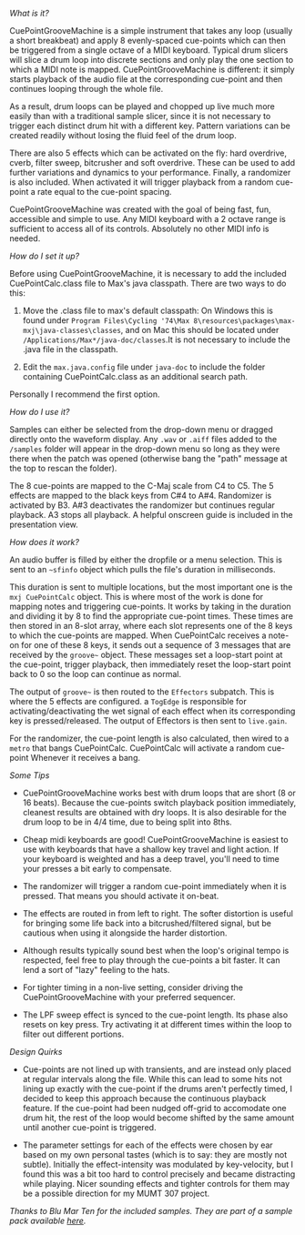 *What is it?*

CuePointGrooveMachine is a simple instrument that takes any loop (usually a short breakbeat) and apply 8 evenly-spaced cue-points which can then be triggered from a single octave of a MIDI keyboard.
Typical drum slicers will slice a drum loop into discrete sections and only play the one section to which a MIDI note is mapped. CuePointGrooveMachine is different: it simply starts playback of
the audio file at the corresponding cue-point and then continues looping through the whole file.

As a result, drum loops can be played and chopped up live much more easily than with a traditional sample slicer, since it is not necessary to trigger each distinct drum hit with a different key.
Pattern variations can be created readily without losing the fluid feel of the drum loop.

There are also 5 effects which can be activated on the fly: hard overdrive, cverb, filter sweep, bitcrusher and soft overdrive. These can be used to add further variations and dynamics to your performance.
Finally, a randomizer is also included. When activated it will trigger playback from a random cue-point a rate equal to the cue-point spacing.

CuePointGrooveMachine was created with the goal of being fast, fun, accessible and simple to use. 
Any MIDI keyboard with a 2 octave range is sufficient to access all of its controls. Absolutely no other MIDI info is needed.

*How do I set it up?*

Before using CuePointGrooveMachine, it is necessary to add the included CuePointCalc.class file to Max's java classpath. There are two ways to do this:

1) Move the .class file to max's default classpath: On Windows this is found under `Program Files\Cycling '74\Max 8\resources\packages\max-mxj\java-classes\classes`, 
and on Mac this should be located under `/Applications/Max*/java-doc/classes`.It is not necessary to include the .java file in the classpath.

2) Edit the `max.java.config` file under `java-doc` to include the folder containing CuePointCalc.class as an additional search path.

Personally I recommend the first option.

*How do I use it?*

Samples can either be selected from the drop-down menu or dragged directly onto the waveform display. Any `.wav` or `.aiff` files added to the `/samples` folder
will appear in the drop-down menu so long as they were there when the patch was opened (otherwise bang the "path" message at the top to rescan the folder).

The 8 cue-points are mapped to the C-Maj scale from C4 to C5. The 5 effects are mapped to the black keys from C#4 to A#4.
Randomizer is activated by B3. A#3 deactivates the randomizer but continues regular playback. A3 stops all playback.
A helpful onscreen guide is included in the presentation view.

*How does it work?*

An audio buffer is filled by either the dropfile or a menu selection. This is sent to an `~sfinfo` object which pulls
the file's duration in milliseconds.

This duration is sent to multiple locations, but the most important one is the `mxj CuePointCalc` object. This is where 
most of the work is done for mapping notes and triggering cue-points. It works by taking in the duration and dividing it by 8 to find the appropriate
cue-point times. These times are then stored in an 8-slot array, where each slot represents one of the 8 keys to which the cue-points are mapped.
When CuePointCalc receives a note-on for one of these 8 keys, it sends out a sequence of 3 messages that are received by the `groove~` object.
These messages set a loop-start point at the cue-point, trigger playback, then immediately reset the loop-start point back to 0 so the loop can continue as normal.

The output of `groove~` is then routed to the `Effectors` subpatch. This is where the 5 effects are configured. a `TogEdge` is responsible for activating/deactivating the wet signal
of each effect when its corresponding key is pressed/released. The output of Effectors is then sent to `live.gain`.

For the randomizer, the cue-point length is also calculated, then wired to a `metro` that bangs CuePointCalc. CuePointCalc will activate a random cue-point Whenever it receives a bang.

*Some Tips*

-  CuePointGrooveMachine works best with drum loops that are short (8 or 16 beats). Because the cue-points switch playback position immediately, cleanest results
are obtained with dry loops. It is also desirable for the drum loop to be in 4/4 time, due to being split into 8ths.

-  Cheap midi keyboards are good! CuePointGrooveMachine is easiest to use with keyboards that have a shallow key travel and light action. If your keyboard
is weighted and has a deep travel, you'll need to time your presses a bit early to compensate.

-  The randomizer will trigger a random cue-point immediately when it is pressed. That means you should activate it on-beat.

-  The effects are routed in from left to right. The softer distortion is useful for bringing some life back into a bitcrushed/filtered signal, but be cautious
when using it alongside the harder distortion.

-  Although results typically sound best when the loop's original tempo is respected, feel free to play through the cue-points a bit faster. It can lend a sort of
"lazy" feeling to the hats.

-  For tighter timing in a non-live setting, consider driving the CuePointGrooveMachine with your preferred sequencer.

-  The LPF sweep effect is synced to the cue-point length. Its phase also resets on key press. Try activating it at different times within the loop to filter out different portions.

*Design Quirks*

-  Cue-points are not lined up with transients, and are instead only placed at regular intervals along the file.
While this can lead to some hits not lining up exactly with the cue-point if the drums aren't perfectly timed, 
I decided to keep this approach because the continuous playback feature. If the cue-point had been nudged off-grid to accomodate one drum hit,
the rest of the loop would become shifted by the same amount until another cue-point is triggered.

-  The parameter settings for each of the effects were chosen by ear based on my own personal tastes (which is to say: they are mostly not subtle). 
Initially the effect-intensity was modulated by key-velocity, but I found this was a bit too hard to control precisely and became distracting while playing.
Nicer sounding effects and tighter controls for them may be a possible direction for my MUMT 307 project.

*Thanks to Blu Mar Ten for the included samples. They are part of a sample pack available [here](https://www.blumarten.com/product/junglejungle-free-sample-pack/).*